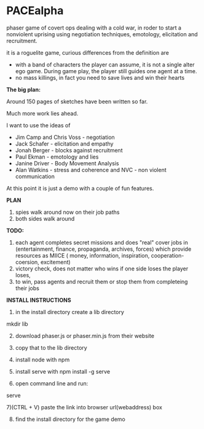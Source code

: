 # PACEalpha
phaser game of covert ops dealing with a cold war, in roder to start a nonviolent 
uprising using negotiation techniques, emotology, elicitation and recruitment.

it is a roguelite game, curious differences from the definition are
- with a band of characters the player can assume, it is not a single alter ego game. 
    During game play, the player still guides one agent at a time.  
- no mass killings, in fact you need to save lives and win their hearts



**The big plan:**


Around 150 pages of sketches have been written so far.

Much more work lies ahead.

I want to use the ideas of 
+ Jim Camp and Chris Voss - negotiation
+ Jack Schafer - elicitation and empathy
+ Jonah Berger - blocks against recruitment
+ Paul Ekman - emotology and lies
+ Janine Driver - Body Movement Analysis
+ Alan Watkins - stress and coherence 
and NVC - non violent communication

At this point it is just a demo with a couple of fun features.


**PLAN** 

1) spies walk around now on their job paths
2) both sides walk around


**TODO:**

1) each agent completes secret missions and does "real" cover jobs in 
    (entertainment, finance, propaganda, archives, forces) which provide 
    resources as MIICE ( money, information, inspiration, cooperation-coersion,
    excitement)
2) victory check, does not matter who wins if one side loses the player loses, 
3) to win, pass agents and recruit them or stop them from completeing their 
jobs

**INSTALL INSTRUCTIONS**

1) in the install directory create a lib directory

mkdir lib 

2) download 
phaser.js or phaser.min.js 
from their website 

3) copy that to the lib directory

4) install node with npm
5) install serve with
npm install -g serve
6) open command line and run:

serve 

7)(CTRL + V) paste the link into browser url(webaddress) box

8) find the install directory for the game demo
